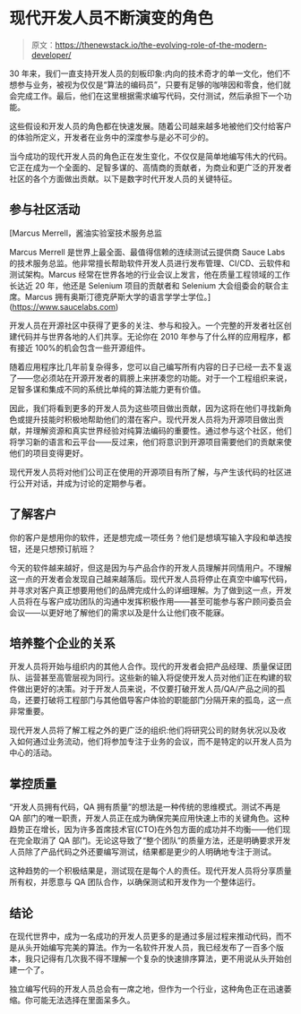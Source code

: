 # 现代开发人员不断演变的角色

> 原文：<https://thenewstack.io/the-evolving-role-of-the-modern-developer/>

30 年来，我们一直支持开发人员的刻板印象:内向的技术奇才的单一文化，他们不想参与业务，被视为仅仅是“算法的编码员”，只要有足够的咖啡因和零食，他们就会完成工作。最后，他们在这里根据需求编写代码，交付测试，然后承担下一个功能。

这些假设和开发人员的角色都在快速发展。随着公司越来越多地被他们交付给客户的体验所定义，开发者在业务中的深度参与是必不可少的。

当今成功的现代开发人员的角色正在发生变化，不仅仅是简单地编写伟大的代码。它正在成为一个全面的、足智多谋的、高情商的贡献者，为商业和更广泛的开发者社区的各个方面做出贡献。以下是数字时代开发人员的关键特征。

## 参与社区活动

 [Marcus Merrell，酱油实验室技术服务总监

Marcus Merrell 是世界上最全面、最值得信赖的连续测试云提供商 Sauce Labs 的技术服务总监。他非常擅长帮助软件开发人员进行发布管理、CI/CD、云软件和测试架构。Marcus 经常在世界各地的行业会议上发言，他在质量工程领域的工作长达近 20 年，他还是 Selenium 项目的贡献者和 Selenium 大会组委会的联合主席。Marcus 拥有奥斯汀德克萨斯大学的语言学学士学位。](https://www.saucelabs.com) 

开发人员在开源社区中获得了更多的关注、参与和投入。一个完整的开发者社区创建代码并与世界各地的人们共享。无论你在 2010 年参与了什么样的应用程序，都有接近 100%的机会包含一些开源组件。

随着应用程序比几年前复杂得多，您可以自己编写所有内容的日子已经一去不复返了——您必须站在开源开发者的肩膀上来拼凑您的功能。对于一个工程组织来说，足智多谋和集成不同的系统比单纯的算法能力更有价值。

因此，我们将看到更多的开发人员为这些项目做出贡献，因为这将在他们寻找新角色或提升技能时积极地帮助他们的潜在客户。现代开发人员将为开源项目做出贡献，并理解资源和真实世界经验对纯算法编码的重要性。通过参与这个社区，他们将学习新的语言和云平台——反过来，他们将意识到开源项目需要他们的贡献来使他们的项目变得更好。

现代开发人员将对他们公司正在使用的开源项目有所了解，与产生该代码的社区进行公开对话，并成为讨论的定期参与者。

## 了解客户

你的客户是想用你的软件，还是想完成一项任务？他们是想填写输入字段和单选按钮，还是只想预订航班？

今天的软件越来越好，但这是因为与产品合作的开发人员理解并同情用户。不理解这一点的开发者会发现自己越来越落后。现代开发人员将停止在真空中编写代码，并寻求对客户真正想要用他们的品牌完成什么的详细理解。为了做到这一点，开发人员将在与客户成功团队的沟通中发挥积极作用——甚至可能参与客户顾问委员会会议——以更好地了解他们的需求以及是什么让他们夜不能寐。

## 培养整个企业的关系

开发人员将开始与组织内的其他人合作。现代的开发者会把产品经理、质量保证团队、运营甚至高管层视为同行。这些新的输入将促使开发人员对他们正在构建的软件做出更好的决策。对于开发人员来说，不仅要打破开发人员/QA/产品之间的孤岛，还要打破将工程部门与其他倡导客户体验的职能部门分隔开来的孤岛，这一点非常重要。

现代开发人员将了解工程之外的更广泛的组织:他们将研究公司的财务状况以及收入如何通过业务流动，他们将参加专注于业务的会议，而不是特定的以开发人员为中心的活动。

## 掌控质量

“开发人员拥有代码，QA 拥有质量”的想法是一种传统的思维模式。测试不再是 QA 部门的唯一职责，开发人员正在成为确保完美应用快速上市的关键角色。这种趋势正在增长，因为许多首席技术官(CTO)在外包方面的成功并不均衡——他们现在完全取消了 QA 部门。无论这导致了“整个团队”的质量方法，还是明确要求开发人员除了产品代码之外还要编写测试，结果都是更少的人明确地专注于测试。

这种趋势的一个积极结果是，测试现在是每个人的责任。现代开发人员将分享质量所有权，并愿意与 QA 团队合作，以确保测试和开发作为一个整体运行。

## 结论

在现代世界中，成为一名成功的开发人员更多的是通过多层过程来推动代码，而不是从头开始编写完美的算法。作为一名软件开发人员，我已经发布了一百多个版本，我只记得有几次我不得不理解一个复杂的快速排序算法，更不用说从头开始创建一个了。

独立编写代码的开发人员总会有一席之地，但作为一个行业，这种角色正在迅速萎缩。你可能无法选择在里面呆多久。

<svg xmlns:xlink="http://www.w3.org/1999/xlink" viewBox="0 0 68 31" version="1.1"><title>Group</title> <desc>Created with Sketch.</desc></svg>